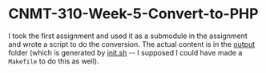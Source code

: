 # CNMT-310-Week-5-Convert-to-PHP
I took the first assignment and used it as a submodule in the assignment and wrote a script to do the conversion.
The actual content is in the [output](output/) folder (which is generated by [init.sh](init.sh) -- I supposed I could have made a `Makefile` to do this as well).
